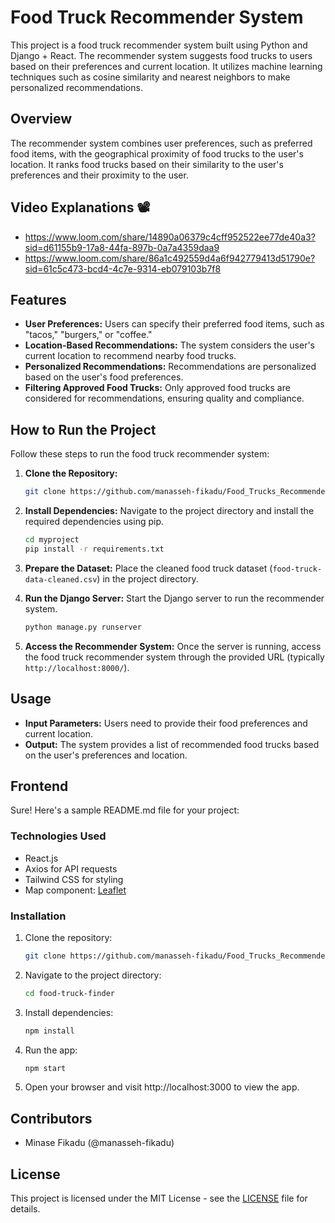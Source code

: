 # Food Truck Recommender System

This project is a food truck recommender system built using Python and Django + React. The recommender system suggests food trucks to users based on their preferences and current location. It utilizes machine learning techniques such as cosine similarity and nearest neighbors to make personalized recommendations.

## Overview

The recommender system combines user preferences, such as preferred food items, with the geographical proximity of food trucks to the user's location. It ranks food trucks based on their similarity to the user's preferences and their proximity to the user.

## Video Explanations 📽️
- https://www.loom.com/share/14890a06379c4cff952522ee77de40a3?sid=d61155b9-17a8-44fa-897b-0a7a4359daa9
- https://www.loom.com/share/86a1c492559d4a6f942779413d51790e?sid=61c5c473-bcd4-4c7e-9314-eb079103b7f8

## Features

- **User Preferences:** Users can specify their preferred food items, such as "tacos," "burgers," or "coffee."
- **Location-Based Recommendations:** The system considers the user's current location to recommend nearby food trucks.
- **Personalized Recommendations:** Recommendations are personalized based on the user's food preferences.
- **Filtering Approved Food Trucks:** Only approved food trucks are considered for recommendations, ensuring quality and compliance.

## How to Run the Project

Follow these steps to run the food truck recommender system:

1. **Clone the Repository:**
   ```bash
   git clone https://github.com/manasseh-fikadu/Food_Trucks_Recommender.git
   ```

2. **Install Dependencies:**
   Navigate to the project directory and install the required dependencies using pip.
   ```bash
   cd myproject
   pip install -r requirements.txt
   ```

3. **Prepare the Dataset:**
   Place the cleaned food truck dataset (`food-truck-data-cleaned.csv`) in the project directory.

4. **Run the Django Server:**
   Start the Django server to run the recommender system.
   ```bash
   python manage.py runserver
   ```

5. **Access the Recommender System:**
   Once the server is running, access the food truck recommender system through the provided URL (typically `http://localhost:8000/`).

## Usage

- **Input Parameters:** Users need to provide their food preferences and current location.
- **Output:** The system provides a list of recommended food trucks based on the user's preferences and location.

## Frontend
Sure! Here's a sample README.md file for your project:

### Technologies Used

- React.js
- Axios for API requests
- Tailwind CSS for styling
- Map component: [Leaflet](https://leafletjs.com/)

### Installation

1. Clone the repository:

   ```bash
   git clone https://github.com/manasseh-fikadu/Food_Trucks_Recommender.git
   ```

2. Navigate to the project directory:

   ```bash
   cd food-truck-finder
   ```

3. Install dependencies:

   ```bash
   npm install
   ```

5. Run the app:

   ```bash
   npm start
   ```

6. Open your browser and visit http://localhost:3000 to view the app.

## Contributors

- Minase Fikadu (@manasseh-fikadu)

## License

This project is licensed under the MIT License - see the [LICENSE](LICENSE) file for details.
